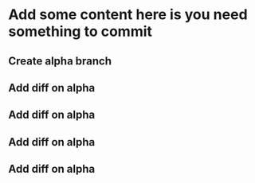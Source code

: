 # Add some content here is you need something to commit 

## Create alpha branch

## Add diff on alpha

## Add diff on alpha

## Add diff on alpha

## Add diff on alpha

